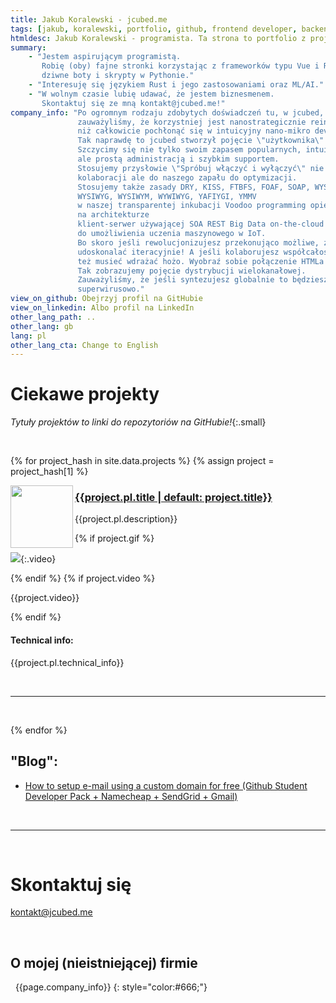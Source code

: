```yaml
---
title: Jakub Koralewski - jcubed.me
tags: [jakub, koralewski, portfolio, github, frontend developer, backend developer, vue, typescript, nuxt, javascript, js, ts, sass, scss, python, obs, rust]
htmldesc: Jakub Koralewski - programista. Ta strona to portfolio z projektami i info do kontaktu.
summary:
    - "Jestem aspirującym programistą.
       Robię (oby) fajne stronki korzystając z frameworków typu Vue i React,
       dziwne boty i skrypty w Pythonie."
    - "Interesuję się językiem Rust i jego zastosowaniami oraz ML/AI."
    - "W wolnym czasie lubię udawać, że jestem biznesmenem.
       Skontaktuj się ze mną kontakt@jcubed.me!"
company_info: "Po ogromnym rodzaju zdobytych doświadczeń tu, w jcubed,
               zauważyliśmy, że korzystniej jest nanostrategicznie reintermediować
               niż całkowicie pochłonąć się w intuicyjny nano-mikro development.
               Tak naprawdę to jcubed stworzył pojęcie \"użytkownika\". 
               Szczycimy się nie tylko swoim zapasem popularnych, intuicyjnych funkcji,
               ale prostą administracją i szybkim supportem. 
               Stosujemy przysłowie \"Spróbuj włączyć i wyłączyć\" nie tylko do
               kolaboracji ale do naszego zapału do optymizacji. 
               Stosujemy także zasady DRY, KISS, FTBFS, FOAF, SOAP, WYSIAYG,
               WYSIWYG, WYSIWYM, WYWIWYG, YAFIYGI, YMMV 
               w naszej transparentej inkubacji Voodoo programming opierającej się 
               na architekturze
               klient-serwer używającej SOA REST Big Data on-the-cloud Agile
               do umożliwienia uczenia maszynowego w IoT. 
               Bo skoro jeśli rewolucjonizujesz przekonująco możliwe, że będziesz musiał
               udoskonalać iteracyjnie! A jeśli kolaborujesz współcałościowo możesz
               też musieć wdrażać hożo. Wyobraź sobie połączenie HTMLa i COBOLa.
               Tak zobrazujemy pojęcie dystrybucji wielokanałowej.
               Zauważyliśmy, że jeśli syntezujesz globalnie to będziesz architektował
               superwirusowo."
view_on_github: Obejrzyj profil na GitHubie
view_on_linkedin: Albo profil na LinkedIn
other_lang_path: ..
other_lang: gb
lang: pl
other_lang_cta: Change to English
---
```


# Ciekawe projekty
*Tytuły projektów to linki do repozytoriów na GitHubie!*{:.small}

&nbsp;

{% for project_hash in site.data.projects %}
{% assign project = project_hash[1] %} 


<img src="{{project.img}}" width="100" align="left" />

### <a href="{{project.links.github}}" target="_blank"> {{project.pl.title | default: project.title}} </a>

{{project.pl.description}}

{% if project.gif %} 

![]({{project.gif}}){:.video}

{% endif %}
{% if project.video %} 

{{project.video}}

{% endif %}

#### Technical info:
  
{{project.pl.technical_info}}

&nbsp;
<hr/>
&nbsp;

{% endfor %}

## "Blog":

- [How to setup e-mail using a custom domain for free (Github Student Developer Pack + Namecheap + SendGrid + Gmail)](./blog/free-email.md)

&nbsp;
<hr/>
&nbsp;

# Skontaktuj się

<a href="mailto:kontakt@jcubed.me?subject=Witam%2C+tam%21&body=Jeste%C5%9B+niesamowity%21+Jak+to+zrobi%C5%82e%C5%9B%3F">kontakt@jcubed.me</a>

&nbsp;

## O mojej (nieistniejącej) firmie

&nbsp;
{{page.company_info}}
{: style="color:#666;"}



